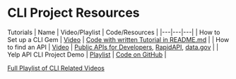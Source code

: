 # CLI Project Resources

Tutorials
| Name | Video/Playlist | Code/Resources  |
|---|---|---|
| How to Set up a CLI Gem | [Video](https://youtu.be/j1mH4xlyGTU)  |  [Code with written Tutorial in README.md](https://github.com/DakotaLMartinez/tvmaze_api_gem) |
| How to find an API | [Video](https://youtu.be/xs6SgZG7HRE)  |  [Public APIs for Developers](https://github.com/toddmotto/public-apis), [RapidAPI](https://rapidapi.com/), [data.gov](https://www.data.gov/) |
|  Yelp API CLI Project Demo | [Playlist](https://www.youtube.com/playlist?list=PLi0yUl9brD2O1P28uQvGzNpm_su82jq5E)  | [Code on GitHub](https://github.com/dakotalmartinez/api_demo)  |

[Full Playlist of CLI Related Videos](https://www.youtube.com/playlist?list=PLi0yUl9brD2OIcgDKa10dEz64tL82CR1o)
